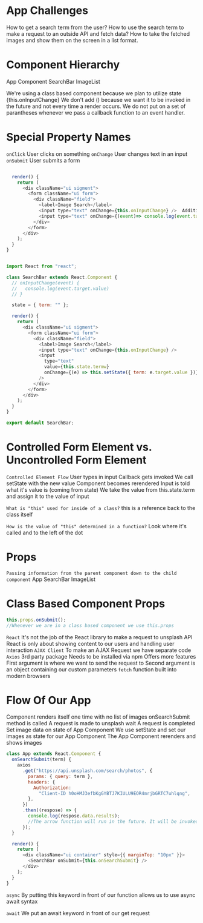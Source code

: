 # App Challenges

How to get a search term from the user?
How to use the search term to make a request to an outside API and fetch data?
How to take the fetched images and show them on the screen in a list format.

# Component Hierarchy

App Component
SearchBar
ImageList

We're using a class based component because we plan to utilize state
{this.onInputChange} We don't add () because we want it to be invoked in the future and not every time a render occurs.
We do not put on a set of parantheses whenever we pass a callback function to an event handler.

# Special Property Names

`onClick`
User clicks on something
`onChange`
User changes text in an input
`onSubmit`
User submits a form

```js

  render() {
    return (
      <div className="ui sigment">
        <form className="ui form">
          <div className="field">
            <label>Image Search</label>
            <input type="text" onChange={this.onInputChange} />  Additional method needed
            <input type="text" onChange={(event)=> console.log(event.target.value)} />   SAME THING Uncontrolled Form Element
          </div>
        </form>
      </div>
    );
  }
}


import React from "react";

class SearchBar extends React.Component {
  // onInputChange(event) {
  //   console.log(event.target.value)
  // }

  state = { term: "" };

  render() {
    return (
      <div className="ui sigment">
        <form className="ui form">
          <div className="field">
            <label>Image Search</label>
            <input type="text" onChange={this.onInputChange} />
            <input
              type="text"
              value={this.state.termw}
              onChange={(e) => this.setState({ term: e.target.value })}  //Controlled
            />
          </div>
        </form>
      </div>
    );
  }
}

export default SearchBar;
```

# Controlled Form Element vs. Uncontrolled Form Element

`Controlled Element Flow`
User types in input
Callback gets invoked
We call setState with the new value
Component becomes rerendered
Input is told what it's value is (coming from state)
We take the value from this.state.term and assign it to the value of input

`What is "this" used for inside of a class?`
this is a reference back to the class itself

`How is the value of "this" determined in a function?`
Look where it's called and to the left of the dot

# Props

`Passing information from the parent component down to the child component`
App
SearchBar
ImageList

# Class Based Component Props

```js
this.props.onSubmit();
//Whenever we are in a class based component we use this.props
```

`React`
It's not the job of the React library to make a request to unsplash API
React is only about showing content to our users and handling user interaction
`AJAX Client`
To make an AJAX Request we have separate code
`Axios`
3rd party package
Needs to be installed via npm
Offers more features
First argument is where we want to send the request to
Second argument is an object containing our custom parameters
`fetch`
function built into modern browsers

# Flow Of Our App

Component renders itself one time with no list of images
onSearchSubmit method is called
A request is made to unsplash
wait
A request is completed
Set image data on state of App Component
We use setState and set our images as state for our App Component
The App Component rerenders and shows images

```js
class App extends React.Component {
  onSearchSubmit(term) {
    axios
      .get("https://api.unsplash.com/search/photos", {
        params: { query: term },
        headers: {
          Authorization:
            "Client-ID h0oHMJ3efbKgGYBTJ7KIULU9EOR4mrjbGRTC7uhlqng",
        },
      })
      .then((respose) => {
        console.log(respose.data.results);
        //The arrow function will run in the future. It will be invoked with the data returned from unsplash api.
      });
  }

  render() {
    return (
      <div className="ui container" style={{ marginTop: "10px" }}>
        <SearchBar onSubmit={this.onSearchSubmit} />
      </div>
    );
  }
}
```


`async`
By putting this keyword in front of our function allows us to use async await syntax 

`await`
We put an await keyword in front of our get request